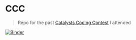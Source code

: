 # CCC

> Repo for the past [Catalysts Coding Contest](http://codingcontest.org) I attended

[![Binder](https://mybinder.org/badge_logo.svg)](https://mybinder.org/v2/gh/lperlaki/ccc/master)

